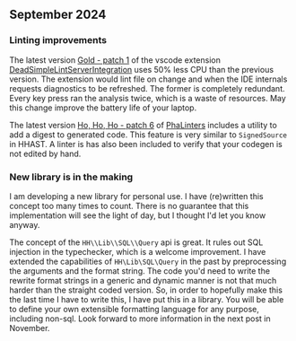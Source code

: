 ## September 2024

### Linting improvements

The latest version [Gold - patch 1](https://github.com/hershel-theodore-layton/dead-simple-lint-server-integration/releases/tag/v1.0.1)
of the vscode extension [DeadSimpleLintServerIntegration](https://github.com/hershel-theodore-layton/dead-simple-lint-server-integration)
uses 50% less CPU than the previous version. The extension would lint file on change
and when the IDE internals requests diagnostics to be refreshed. The former is completely
redundant. Every key press ran the analysis twice, which is a waste of resources.
May this change improve the battery life of your laptop.

The latest version [Ho, Ho, Ho - patch 6](https://github.com/hershel-theodore-layton/portable-hack-ast-linters/releases/tag/v0.0.6)
of [PhaLinters](https://github.com/hershel-theodore-layton/portable-hack-ast-linters) includes a utility to
add a digest to generated code. This feature is very similar to `SignedSource` in HHAST.
A linter is has also been included to verify that your codegen is not edited by hand.

### New library is in the making

I am developing a new library for personal use. I have (re)written this concept too many times to count.
There is no guarantee that this implementation will see the light of day, but I thought I'd let
you know anyway.

The concept of the `HH\\Lib\\SQL\\Query` api is great. It rules out SQL injection in the typechecker,
which is a welcome improvement. I have extended the capabilities of `HH\Lib\SQL\Query` in the past
by preprocessing the arguments and the format string. The code you'd need to write the rewrite
format strings in a generic and dynamic manner is not that much harder than the straight coded version.
So, in order to hopefully make this the last time I have to write this, I have put this in a library.
You will be able to define your own extensible formatting language for any purpose, including non-sql.
Look forward to more information in the next post in November.
